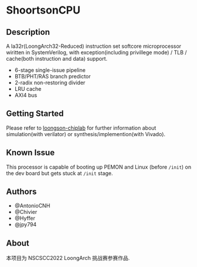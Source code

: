 # ShoortsonCPU

## Description

A la32r(LoongArch32-Reduced) instruction set softcore microprocessor wiritten in SystemVerilog, with exception(including privillege mode) / TLB / cache(both instruction and data) support.

- 6-stage single-issue pipeline
- BTB/PHT/RAS branch predictor
- 2-radix non-restoring divider
- LRU cache
- AXI4 bus

## Getting Started

Please refer to [loongson-chiplab](https://gitee.com/loongson-edu/chiplab) for further information about simulation(with verilator) or synthesis/implemention(with Vivado).

## Known Issue

This processor is capable of booting up PEMON and Linux (before `/init`) on the dev board but gets stuck at `/init` stage.

## Authors

- @AntonioCNH
- @Chivier
- @Hyffer
- @jpy794

## About

本项目为 NSCSCC2022 LoongArch 挑战赛参赛作品.